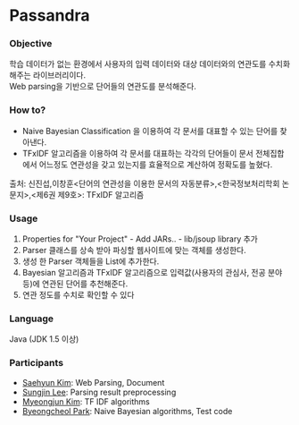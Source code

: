 ﻿# Passandra

### Objective

학습 데이터가 없는 환경에서 사용자의 입력 데이터와 대상 데이터와의 연관도를 수치화 해주는 라이브러리이다.  
Web parsing을 기반으로 단어들의 연관도를 분석해준다.  

### How to?

* Naive Bayesian Classification 을 이용하여 각 문서를 대표할 수 있는 단어를 찾아낸다.  
* TFxIDF 알고리즘을 이용하여 각 문서를 대표하는 각각의 단어들이 문서 전체집합에서 어느정도 연관성을 갖고 있는지를 효율적으로 계산하여 정확도를 높혔다.  

출처: 신진섭,이창훈<단어의 연관성을 이용한 문서의 자동분류>,<한국정보처리학회 논문지>,<제6권 제9호>: TFxIDF 알고리즘  

### Usage

1. Properties for "Your Project" - Add JARs.. - lib/jsoup library 추가  
2. Parser 클래스를 상속 받아 파싱할 웹사이트에 맞는 객체를 생성한다.  
3. 생성 한 Parser 객체들을 List에 추가한다.  
4. Bayesian 알고리즘과 TFxIDF 알고리즘으로 입력값(사용자의 관심사, 전공 분야 등)에 연관된 단어를 추천해준다.
5. 연관 정도를 수치로 확인할 수 있다 

### Language

Java (JDK 1.5 이상)

### Participants

* [Saehyun Kim](https://github.com/saehyun/): Web Parsing, Document  
* [Sungjin Lee](https://github.com/qchonjae): Parsing result preprocessing  
* [Myeongjun Kim](https://github.com/kimmyeongjun): TF IDF algorithms  
* [Byeongcheol Park](https://github.com/gkr2410): Naive Bayesian algorithms, Test code  
